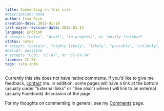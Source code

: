 ```yaml
---
title: Commenting on this site
#description: none
author: Issa Rice
creation-date: 2015-01-14
last-major-revision-date: 2015-01-14
language: English
# accepts "notes", "draft", "in progress", or "mostly finished"
status: notes
# accepts "certain", "highly likely", "likely", "possible", "unlikely", "highly unlikely", "remote", "impossible", "log", "emotional", or "fiction"
#belief: possible
# accepts "CC0", "CC-BY", or "CC-BY-SA"
license: CC-BY
tags: site-info
...
```


Currently this site does not have native comments.
If you'd like to give me feedback, [contact]() me.
In addition, some pages will have a link at the bottom (usually under "External links" or "See also") where I will link to an external (usually Facebook) discussion of the page.

For my thoughts on commenting in general, see my [Comments]() page.

